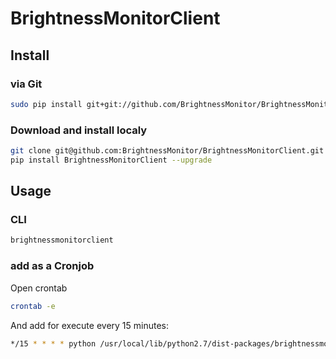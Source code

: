 # BrightnessMonitorClient

## Install

### via Git

```bash
sudo pip install git+git://github.com/BrightnessMonitor/BrightnessMonitorClient.git
```

### Download and install localy

```bash
git clone git@github.com:BrightnessMonitor/BrightnessMonitorClient.git
pip install BrightnessMonitorClient --upgrade
```

## Usage

### CLI
```bash
brightnessmonitorclient
```

### add as a Cronjob

Open crontab

```bash
crontab -e
```

And add for execute every 15 minutes:

```bash
*/15 * * * * python /usr/local/lib/python2.7/dist-packages/brightnessmonitorclient
```